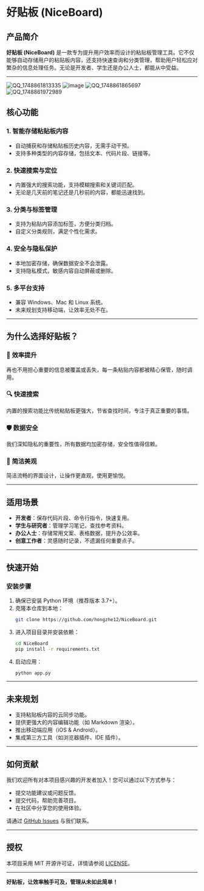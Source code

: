 # 好贴板 (NiceBoard)

## 产品简介
**好贴板 (NiceBoard)** 是一款专为提升用户效率而设计的粘贴板管理工具。它不仅能够自动存储用户的粘贴板内容，还支持快速查询和分类管理，帮助用户轻松应对繁杂的信息处理任务。无论是开发者、学生还是办公人士，都能从中受益。

---

![QQ_1748861813335](https://github.com/user-attachments/assets/3d98e40f-20b6-4958-a8c5-c1ffaca8371c)
![image](https://github.com/user-attachments/assets/6e1618d4-c66f-43d3-aaf7-211e1977dc1a)
![QQ_1748861865697](https://github.com/user-attachments/assets/83fb1914-de56-4261-8da4-3adc6d0585b3)
![QQ_1748861972989](https://github.com/user-attachments/assets/7238fbd5-946b-42bd-a920-bad22a457c5e)


## 核心功能

### 1. 智能存储粘贴板内容
- 自动捕获和存储粘贴板历史内容，无需手动干预。
- 支持多种类型的内容存储，包括文本、代码片段、链接等。

### 2. 快速搜索与定位
- 内置强大的搜索功能，支持模糊搜索和关键词匹配。
- 无论是几天前的笔记还是几秒前的内容，都能迅速找到。

### 3. 分类与标签管理
- 支持为粘贴内容添加标签，方便分类归档。
- 自定义分类规则，满足个性化需求。

### 4. 安全与隐私保护
- 本地加密存储，确保数据安全不会泄露。
- 支持隐私模式，敏感内容自动屏蔽或删除。

### 5. 多平台支持
- 兼容 Windows、Mac 和 Linux 系统。
- 未来规划支持移动端，让效率无处不在。

---

## 为什么选择好贴板？

### 🚀 **效率提升**
再也不用担心重要的信息被覆盖或丢失，每一条粘贴内容都被精心保管，随时调用。

### 🔍 **快速搜索**
内置的搜索功能比传统粘贴板更强大，节省查找时间，专注于真正重要的事情。

### 🛡️ **数据安全**
我们深知隐私的重要性，所有数据均加密存储，安全性值得信赖。

### 🎨 **简洁美观**
简洁流畅的界面设计，让操作更直观，使用更愉悦。

---

## 适用场景

- **开发者**：保存代码片段、命令行指令，快速复用。
- **学生与研究者**：管理学习笔记，查找参考资料。
- **办公人士**：存储常用文案、表格数据，提升办公效率。
- **创意工作者**：灵感随时记录，不遗漏任何重要点子。

---

## 快速开始

### 安装步骤
1. 确保已安装 Python 环境（推荐版本 3.7+）。
2. 克隆本仓库到本地：
   ```bash
   git clone https://github.com/hongzhe12/NiceBoard.git
   ```
3. 进入项目目录并安装依赖：
   ```bash
   cd NiceBoard
   pip install -r requirements.txt
   ```
4. 启动应用：
   ```bash
   python app.py
   ```

---

## 未来规划
- 支持粘贴板内容的云同步功能。
- 提供更强大的内容编辑功能（如 Markdown 渲染）。
- 推出移动端应用（iOS & Android）。
- 集成第三方工具（如浏览器插件、IDE 插件）。

---

## 如何贡献
我们欢迎所有对本项目感兴趣的开发者加入！您可以通过以下方式参与：
- 提交功能建议或问题反馈。
- 提交代码，帮助完善项目。
- 在社区中分享您的使用体验。

请通过 [GitHub Issues](https://github.com/hongzhe12/NiceBoard/issues) 与我们联系。

---

## 授权
本项目采用 MIT 开源许可证，详情请参阅 [LICENSE](./LICENSE)。

---

**好贴板，让效率触手可及，管理从未如此简单！**
